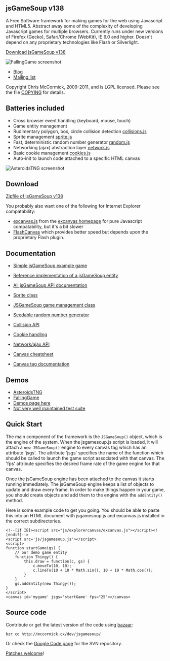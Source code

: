 jsGameSoup v138
--------------

A Free Software framework for making games for the web using Javascript and HTML5. Abstract away some of the complexity of developing Javascript games for multiple browsers. Currently runs under new versions of Firefox (Gecko), Safari/Chrome (WebKit), IE 6.0 and higher. Doesn't depend on any proprietary technologies like Flash or Silverlight.

[Download jsGameSoup v138](jsGameSoup-v138.zip)

![FallingGame screenshot](screenshots/FallingGame.png)

 * [Blog](http://mccormick.cx/news/tags/jsgamesoup)
 * [Mailing list](http://groups.google.com/group/jsgamesoup)

Copyright Chris McCormick, 2009-2011, and is LGPL licensed. Please see the file [COPYING](COPYING) for details.

Batteries included
------------------

 * Cross browser event handling (keyboard, mouse, touch)
 * Game entity management
 * Rudimentary polygon, box, circle collision detection [collisions.js](js/js/collisions.js)
 * Sprite management [sprite.js](js/js/sprite.js)
 * Fast, deterministic random number generator [random.js](js/js/random.js)
 * Networking (ajax) abstraction layer [network.js](js/js/network.js)
 * Basic cookie management [cookies.js](js/js/cookies.js)
 * Auto-init to launch code attached to a specific HTML canvas

![AsteroidsTNG screenshot](screenshots/AsteroidsTNG.png)

Download
--------

[Zipfile of jsGameSoup v138](jsGameSoup-v138.zip)

You probably also want one of the following for Internet Explorer compatability:

 * [excanvas.js](http://explorercanvas.googlecode.com/svn/trunk/excanvas.js) from the [excanvas homepage](http://code.google.com/p/explorercanvas/) for pure Javascript compatability, but it's a bit slower
 * [FlashCanvas](http://flashcanvas.net/download) which provides better speed but depends upon the proprietary Flash plugin.

Documentation
-------------

 * [Simple jsGameSoup example game](jsdocs/symbols/src/example-game.js.html)
 * [Reference implementation of a jsGameSoup entity](jsdocs/symbols/ExampleEntity.html)
 * [All jsGameSoup API documentation](jsdocs)

 * [Sprite class](jsdocs/symbols/Sprite.html)
 * [JSGameSoup game management class](jsdocs/symbols/JSGameSoup.html)
 * [Seedable random number generator](jsdocs/symbols/SeedableRandom.html)
 * [Collision API](jsdocs/symbols/collide.html)
 * [Cookie handling](jsdocs/symbols/cookies.html)
 * [Network/ajax API](jsdocs/symbols/network.html)

 * [Canvas cheatsheet](http://www.nihilogic.dk/labs/canvas_sheet/HTML5_Canvas_Cheat_Sheet.png)
 * [Canvas tag documentation](http://www.whatwg.org/specs/web-apps/current-work/multipage/the-canvas-element.html#the-canvas-element)

Demos
-----

 * [AsteroidsTNG](http://mccormick.cx/dev/blogref/AsteroidsTNG/)
 * [FallingGame](http://mccormick.cx/dev/blogref/FallingGame/)
 * [Demos page here](demos)
 * [Not very well maintained test suite](tests)

Quick Start
-----------

The main component of the framework is the `JSGameSoup()` object, which is the engine of the system. When the jsgamesoup.js script is loaded, it will attach a `new JSGameSoup()` engine to every canvas tag which has an attribute 'jsgs'. The attribute 'jsgs' specifies the name of the function which should be called to launch the game script associated with that canvas. The 'fps' attribute specifies the desired frame rate of the game engine for that canvas.

Once the jsGameSoup engine has been attached to the canvas it starts running immediately. The jsGameSoup engine keeps a list of objects to update and draw every frame. In order to make things happen in your game, you should create objects and add them to the engine with the `addEntity()` method.

Here is some example code to get you going. You should be able to paste this into an HTML document with jsgamesoup.js and excanvas.js installed in the correct subdirectories.

	<!--[if IE]><script src="js/explorercanvas/excanvas.js"></script><![endif]-->
	<script src='js/jsgamesoup.js'></script>
	<script>
	function startGame(gs) {
		// our demo game entity
		function Thingy() {
			this.draw = function(c, gs) {
				c.moveTo(10, 10);
				c.lineTo(10 + 10 * Math.sin(), 10 + 10 * Math.cos());
			}
		}
		gs.addEntity(new Thingy());
	}
	</script>
	<canvas id='mygame' jsgs='startGame' fps="25"></canvas>

Source code
-----------

Contribute or get the latest version of the code using [bazaar](http://bazaar-vcs.org/):

	bzr co http://mccormick.cx/dev/jsgamesoup/

Or check the [Google Code page](http://code.google.com/p/jsgamesoup/) for the SVN repository.

[Patches welcome](mailto:chris@mccormick.cx)!
